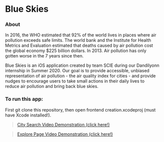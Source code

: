 # Blue Skies

### About
In 2016, the WHO estimated that 92% of the world lives in places where air pollution exceeds safe limits.
The world bank and the Institute for Health Metrics and Evaluation estimated that deaths caused by air pollution cost the global economy $225 billion dollars. In 2013. Air pollution has only gotten worse in the 7 years since then. 

Blue Skies is an iOS application created by team SCIE during our Dandilyonn internship in Summer 2020. Our goal is to provide accessible, unbiased representation of air pollution - the air quality index for cities - and provide nudges to encourage users to take small actions in their daily lives to reduce air pollution and bring back blue skies.


### To run this app:

First git clone this repository, then open frontend creation.xcodeproj (must have Xcode installed!).

<blockquote class="imgur-embed-pub" lang="en" data-id="a/BzdHMCE"><a href="https://gifs.com/gif/city-search-demo-blue-skies-Mwv9NQ">City Search Video Demonstration (click here!)</a></blockquote>

<blockquote class="imgur-embed-pub" lang="en" data-id="a/BzdHMCE"><a href="https://gifs.com/gif/explore-page-blue-skies-p8AzVr">Explore Page Video Demonstration (click here!)</a></blockquote>
